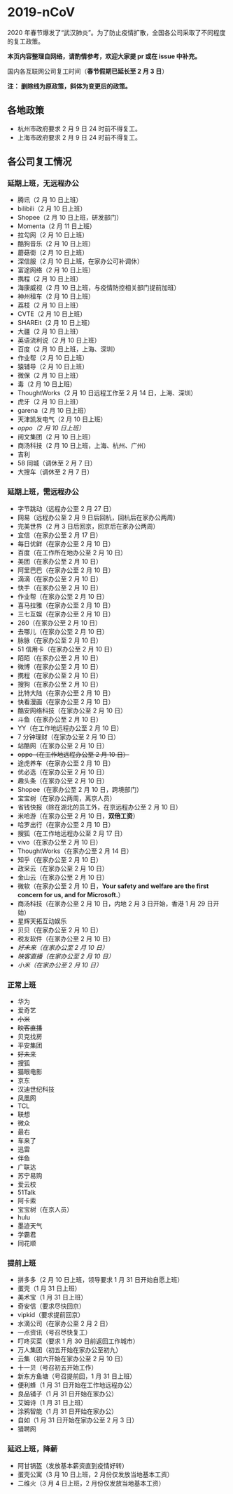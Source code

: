 # 2019-nCoV
2020 年春节爆发了“武汉肺炎”。为了防止疫情扩散，全国各公司采取了不同程度的复工政策。

**本页内容整理自网络，请酌情参考，欢迎大家提 pr 或在 issue 中补充。**

国内各互联网公司复工时间（**春节假期已延长至 2 月 3 日**）

**注：
删除线为原政策，斜体为变更后的政策。**

## 各地政策
- 杭州市政府要求 2 月 9 日 24 时前不得复工。
- 上海市政府要求 2 月 9 日 24 时前不得复工。

## 各公司复工情况

### 延期上班，无远程办公

- 腾讯（2 月 10 日上班）
- bilibili（2 月 10 日上班）
- Shopee（2 月 10 日上班，研发部门）
- Momenta（2 月 11 日上班）
- 拉勾网（2 月 10 日上班）
- 酷狗音乐（2 月 10 日上班）
- 蘑菇街（2 月 10 日上班）
- 深信服（2 月 10 日上班，在家办公可补调休）
- 富途网络（2 月 10 日上班）
- 携程（2 月 10 日上班）
- 海康威视（2 月 10 日上班，与疫情防控相关部门提前加班）
- 神州租车（2 月 10 日上班）
- 荔枝（2 月 10 日上班）
- CVTE（2 月 10 日上班）
- SHAREit（2 月 10 日上班）
- 大疆（2 月 10 日上班）
- 英语流利说（2 月 10 日上班）
- 百度（2 月 10 日上班，上海、深圳）
- 作业帮（2 月 10 日上班）
- 猿辅导（2 月 10 日上班）
- 微保（2 月 10 日上班）
- 毒（2 月 10 日上班）
- ThoughtWorks（2 月 10 日远程工作至 2 月 14 日，上海、深圳）
- 虎牙（2 月 10 日上班）
- garena（2 月 10 日上班）
- 天津凯发电气（2 月 10 日上班）
- *oppo（2 月 10 日上班）*
- 阅文集团（2 月 10 日上班）
- 商汤科技（2 月 10 日上班，上海、杭州、广州）
- 吉利
- 58 同城（调休至 2 月 7 日）
- 大搜车（调休至 2 月 7 日）

### 延期上班，需远程办公

- 字节跳动（远程办公至 2 月 27 日）
- 网易（远程办公至 2 月 9 日后回杭，回杭后在家办公两周）
- 完美世界（2 月 3 日后回京，回京后在家办公两周）
- 宜信（在家办公至 2 月 17 日）
- 每日优鲜（在家办公至 2 月 10 日）
- 百度（在工作所在地办公至 2 月 10 日）
- 美团（在家办公至 2 月 10 日）
- 阿里巴巴（在家办公至 2 月 10 日）
- 滴滴（在家办公至 2 月 10 日）
- 快手（在家办公至 2 月 10 日）
- 作业帮（在家办公至 2 月 10 日）
- 喜马拉雅（在家办公至 2 月 10 日）
- 三七互娱（在家办公至 2 月 10 日）
- 260（在家办公至 2 月 10 日）
- 去哪儿（在家办公至 2 月 10 日）
- 脉脉（在家办公至 2 月 10 日）
- 51 信用卡（在家办公至 2 月 10 日）
- 陌陌（在家办公至 2 月 10 日）
- 微博（在家办公至 2 月 10 日）
- 携程（在家办公至 2 月 10 日）
- 搜狗（在家办公至 2 月 10 日）
- 比特大陆（在家办公至 2 月 10 日）
- 快看漫画（在家办公至 2 月 10 日）
- 酷安网络科技（在家办公至 2 月 10 日）
- 斗鱼（在家办公至 2 月 10 日）
- YY（在工作地远程办公至 2 月 10 日）
- 7 分钟理财（在家办公至 2 月 10 日）
- 站酷网（在家办公至 2 月 10 日）
- ~~oppo（在工作地远程办公至 2 月 10 日）~~
- 途虎养车（在家办公至 2 月 10 日）
- 优必选（在家办公至 2 月 10 日）
- 趣头条（在家办公至 2 月 10 日）
- Shopee（在家办公至 2 月 10 日，跨境部门）
- 宝宝树（在家办公两周，离京人员）
- 省钱快报（除在湖北的员工外，在京远程办公至 2 月 10 日）
- 米哈游（在家办公至 2 月 10 日，**双倍工资**）
- 哈罗出行（在家办公至 2 月 10 日）
- 搜狐（在工作地远程办公至 2 月 17 日）
- vivo（在家办公至 2 月 10 日）
- ThoughtWorks（在家办公至 2 月 14 日）
- 知乎（在家办公至 2 月 10 日）
- 政采云（在家办公至 2 月 10 日）
- 金山云（在家办公至 2 月 10 日）
- 微软（在家办公至 2 月 10 日，**Your safety and welfare are the first concern for us, and for Microsoft.**）
- 商汤科技（在家办公至 2 月 10 日，内地 2 月 3 日开始，香港 1 月 29 日开始）
- 星辉天拓互动娱乐
- 贝贝（在家办公至 2 月 10 日）
- 税友软件（在家办公至 2 月 10 日）
- *好未来（在家办公至 2 月 10 日）*
- *映客直播（在家办公至 2 月 10 日）*
- *小米（在家办公至 2 月 10 日）*

### 正常上班

- 华为
- 爱奇艺
- ~~小米~~
- ~~映客直播~~
- 贝克找房
- 平安集团
- ~~好未来~~
- 搜狐
- 猫眼电影
- 京东
- 汉迪世纪科技
- 凤凰网
- TCL
- 联想
- 微众
- 最右
- 车来了
- 迅雷
- 伴鱼
- 广联达
- 苏宁易购
- 爱云校
- 51Talk
- 阿卡索
- 宝宝树（在京人员）
- hulu
- 墨迹天气
- 学霸君
- 同花顺

### 提前上班

- 拼多多（2 月 10 日上班，领导要求 1 月 31 日开始自愿上班）
- 蛋壳（1 月 31 日上班）
- 美术宝（1 月 31 日上班）
- 奇安信（要求尽快回京）
- vipkid（要求提前回京）
- 水滴公司（在家办公至 2 月 2 日）
- 一点资讯（号召尽快复工）
- 叮咚买菜（要求 1 月 30 日前返回工作城市）
- 万人集团（初五开始在家办公至初九）
- 云集（初六开始在家办公至 2 月 10 日）
- 十一贝（号召初五开始工作）
- 新东方鱼塘（号召提前回，1 月 31 日上班）
- 便利蜂（1 月 31 日开始在工作地远程办公）
- 良品铺子（1 月 31 日开始在家办公）
- 艾姆诗（1 月 31 日上班）
- 涂鸦智能（1 月 31 日开始在家办公）
- 自如（1 月 31 日开始在家办公至 2 月 3 日）
- 猎聘网

### 延迟上班，降薪

- 阿甘锅盔（发放基本薪资直到疫情好转）
- 蛋壳公寓（3 月 10 日上班，2 月份仅发放当地基本工资）
- 二维火（3 月 4 日上班，2 月份仅发放当地基本工资）
